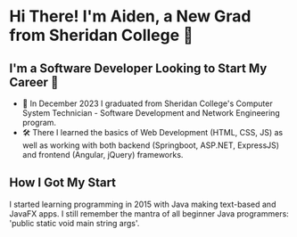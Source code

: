 # Hi There! I'm Aiden, a New Grad from Sheridan College 👋

## I'm a Software Developer Looking to Start My Career 👀

- 🌱 In December 2023 I graduated from Sheridan College's Computer System Technician - Software Development and Network Engineering program.
- 🛠 There I learned the basics of Web Development (HTML, CSS, JS) as well as working with both backend (Springboot, ASP.NET, ExpressJS) and frontend (Angular, jQuery) frameworks.

## How I Got My Start 
I started learning programming in 2015 with Java making text-based and JavaFX apps. I still remember the mantra of all beginner Java programmers: 'public static void main string args'.
